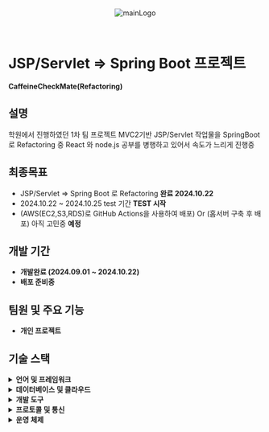 <br>
<p align="center">
  <img src="https://github.com/user-attachments/assets/951d5ae3-4f4f-41b4-9891-f8980ba26216" alt="mainLogo"/>
</p>
<br>

# JSP/Servlet => Spring Boot 프로젝트

**CaffeineCheckMate(Refactoring)** 

## 설명

학원에서 진행하였던 1차 팀 프로젝트 MVC2기반 JSP/Servlet 작업물을  SpringBoot 로  Refactoring 중 
React 와 node.js 공부를 병행하고 있어서 속도가 느리게 진행중

## 최종목표
- JSP/Servlet => Spring Boot 로 Refactoring **완료 2024.10.22**
- 2024.10.22 ~ 2024.10.25 test 기간 **TEST 시작**
- (AWS(EC2,S3,RDS)로 GitHub Actions을 사용하여 배포)  Or  (홈서버 구축 후 배포)  아직 고민중   **예정**

## 개발 기간

- **개발완료 (2024.09.01 ~ 2024.10.22)**
- **배포 준비중**

## 팀원 및 주요 기능

- **개인 프로젝트**

## 기술 스택

<details>
<summary><strong>언어 및 프레임워크</strong></summary>

- **Java** 17
- **JavaScript**
- **CSS**
- **Spring Boot** 3.3.0
- **JPA**
- **Spring Security** 6
- **Thymeleaf** 3.0.4

</details>

<details>
<summary><strong>데이터베이스 및 클라우드</strong></summary>

- **MySQL** 8.0.36
- **Tomcat** 9.0
- 
</details>

<details>
<summary><strong>개발 도구</strong></summary>

- **GitHub**
- **IntelliJ IDEA**
- **Visual Studio Code (VSCode)**

</details>

<details>
<summary><strong>프로토콜 및 통신</strong></summary>

- **WebSocket**

</details>

<details>
<summary><strong>운영 체제</strong></summary>

- **Windows** 11

</details>
